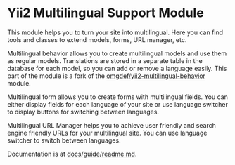 Yii2 Multilingual Support Module
===============================

This module helps you to turn your site into multilingual. Here you can find tools and classes to extend models, forms, URL manager, etc.


Multilingual behavior allows you to create multilingual models and use them as regular models. Translations are stored in a separate table in the database for each model, so you can add or remove a language easily. This part of the module is a fork of the [omgdef/yii2-multilingual-behavior](https://github.com/OmgDef/yii2-multilingual-behavior) module.

Multilingual form allows you to create forms with multilingual fields. You can either display fields for each language of your site or use language switcher to display buttons for switching between languages. 

Multilingual URL Manager helps you to achieve user friendly and search engine friendly URLs for your multilingual site. You can use language switcher to switch between languages.

Documentation is at [docs/guide/readme.md](docs/guide/readme.md).